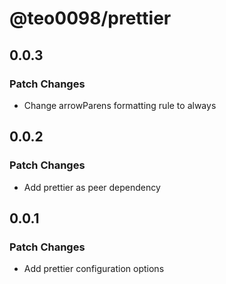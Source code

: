 # @teo0098/prettier

## 0.0.3

### Patch Changes

- Change arrowParens formatting rule to always

## 0.0.2

### Patch Changes

- Add prettier as peer dependency

## 0.0.1

### Patch Changes

- Add prettier configuration options
